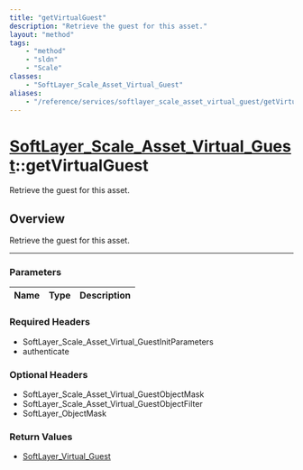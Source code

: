 ```yaml
---
title: "getVirtualGuest"
description: "Retrieve the guest for this asset."
layout: "method"
tags:
    - "method"
    - "sldn"
    - "Scale"
classes:
    - "SoftLayer_Scale_Asset_Virtual_Guest"
aliases:
    - "/reference/services/softlayer_scale_asset_virtual_guest/getVirtualGuest"
---
```

# [SoftLayer_Scale_Asset_Virtual_Guest](/reference/services/SoftLayer_Scale_Asset_Virtual_Guest)::getVirtualGuest

Retrieve the guest for this asset.


## Overview 
Retrieve the guest for this asset.

-----

### Parameters 
|Name | Type | Description |
| --- | --- | --- |


### Required Headers
* SoftLayer_Scale_Asset_Virtual_GuestInitParameters
* authenticate


### Optional Headers
* SoftLayer_Scale_Asset_Virtual_GuestObjectMask
* SoftLayer_Scale_Asset_Virtual_GuestObjectFilter
* SoftLayer_ObjectMask

### Return Values
* <a href='/reference/datatypes/SoftLayer_Virtual_Guest'>SoftLayer_Virtual_Guest </a>





